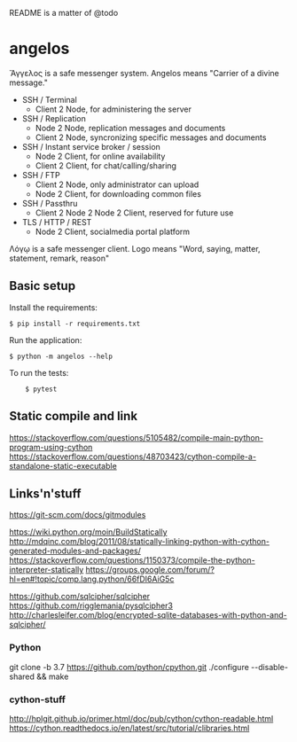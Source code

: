 README is a matter of @todo

# angelos

Ἄγγελος is a safe messenger system. Angelos means "Carrier of a divine message."

* SSH / Terminal
    - Client 2 Node, for administering the server
* SSH / Replication
    - Node 2 Node, replication messages and documents
    - Client 2 Node, syncronizing specific messages and documents
* SSH / Instant service broker / session
    - Node 2 Client, for online availability
    - Client 2 Client, for chat/calling/sharing
* SSH / FTP
    - Client 2 Node, only administrator can upload
    - Node 2 Client, for downloading common files
* SSH / Passthru
    - Client 2 Node 2 Node 2 Client, reserved for future use
* TLS / HTTP / REST
    - Node 2 Client, socialmedia portal platform

Λόγῳ is a safe messenger client. Logo means "Word, saying, matter, statement, remark, reason"

## Basic setup

Install the requirements:
```
$ pip install -r requirements.txt
```

Run the application:
```
$ python -m angelos --help
```

To run the tests:
```
    $ pytest
```

## Static compile and link

https://stackoverflow.com/questions/5105482/compile-main-python-program-using-cython
https://stackoverflow.com/questions/48703423/cython-compile-a-standalone-static-executable


## Links'n'stuff
https://git-scm.com/docs/gitmodules

https://wiki.python.org/moin/BuildStatically
http://mdqinc.com/blog/2011/08/statically-linking-python-with-cython-generated-modules-and-packages/
https://stackoverflow.com/questions/1150373/compile-the-python-interpreter-statically
https://groups.google.com/forum/?hl=en#!topic/comp.lang.python/66fDI6AiG5c

https://github.com/sqlcipher/sqlcipher
https://github.com/rigglemania/pysqlcipher3
http://charlesleifer.com/blog/encrypted-sqlite-databases-with-python-and-sqlcipher/


### Python
git clone -b 3.7 https://github.com/python/cpython.git
./configure --disable-shared && make

### cython-stuff
http://hplgit.github.io/primer.html/doc/pub/cython/cython-readable.html
https://cython.readthedocs.io/en/latest/src/tutorial/clibraries.html

